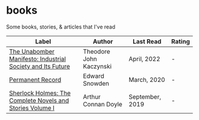 # books

Some books, stories, & articles that I've read

| Label                                                                                                                                | Author                  | Last Read       | Rating | 
| ------------------------------------------------------------------------------------------------------------------------------------ | ----------------------  | --------------- | ------ |
| [The Unabomber Manifesto: Industrial Society and Its Future ](https://en.wikipedia.org/wiki/Special:BookSources?isbn=+9780994790149) | Theodore John Kaczynski | April, 2022     | -      |
| [Permanent Record](https://en.wikipedia.org/wiki/Special:BookSources?isbn=9781529035674)                                             | Edward Snowden          | March, 2020     | -      |
| [Sherlock Holmes: The Complete Novels and Stories Volume I](https://en.wikipedia.org/wiki/Special:BookSources?isbn=9780307834409)    | Arthur Connan Doyle     | September, 2019 | -      |


